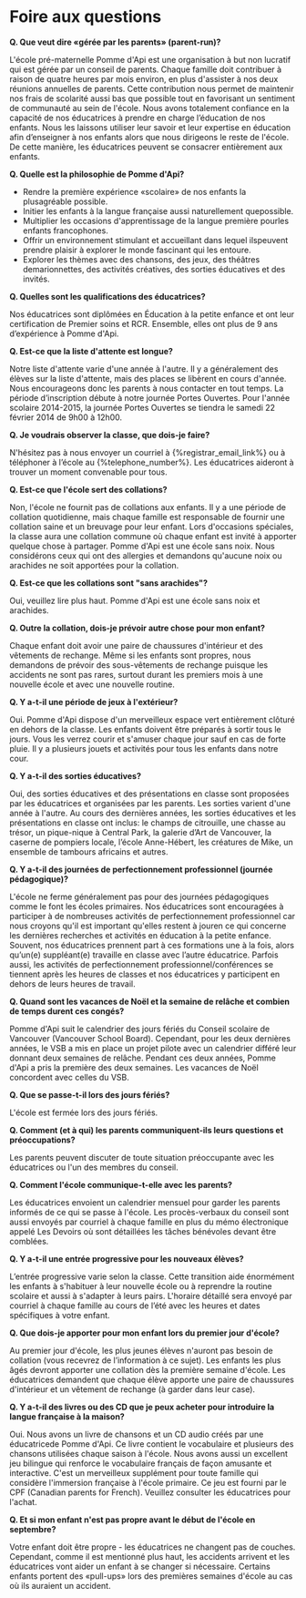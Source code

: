 # Foire aux questions

__Q. Que veut dire «gérée par les parents» (parent-run)?__

L'école pré-maternelle Pomme d'Api est une organisation à but non lucratif qui est gérée par un conseil de parents. Chaque famille doit contribuer à raison de quatre heures par mois environ, en plus d'assister à nos deux réunions annuelles de parents. Cette contribution nous permet de maintenir nos frais de scolarité aussi bas que possible tout en favorisant un sentiment de communauté au sein de l'école. Nous avons totalement confiance en la capacité de nos éducatrices à prendre en charge l’éducation de nos enfants. Nous les laissons utiliser leur savoir et leur expertise en éducation afin d’enseigner à nos enfants alors que nous dirigeons le reste de l'école. De cette manière, les éducatrices peuvent se consacrer entièrement aux enfants.

__Q. Quelle est la philosophie de Pomme d'Api?__

* Rendre la première expérience «scolaire» de nos enfants la plusagréable possible.
* Initier les enfants à la langue française aussi naturellement quepossible.
* Multiplier les occasions d'apprentissage de la langue première pourles enfants francophones.
* Offrir un environnement stimulant et accueillant dans lequel ilspeuvent prendre plaisir à explorer le monde fascinant qui les entoure.
* Explorer les thèmes avec des chansons, des jeux, des théâtres demarionnettes, des activités créatives, des sorties éducatives et des invités.

__Q. Quelles sont les qualifications des éducatrices?__

Nos éducatrices sont diplômées en Éducation à la petite enfance et ont leur certification de Premier soins et RCR. Ensemble, elles ont plus de 9 ans d’expérience à Pomme d'Api.

__Q. Est-ce que la liste d'attente est longue?__

Notre liste d'attente varie d'une année à l'autre. Il y a généralement des élèves sur la liste d'attente, mais des places se libèrent en cours d'année. Nous encourageons donc les parents à nous contacter en tout temps. La période d’inscription débute à notre journée Portes Ouvertes. Pour l'année scolaire 2014-2015, la journée Portes Ouvertes se tiendra le samedi 22 février 2014 de 9h00 à 12h00.

__Q. Je voudrais observer la classe, que dois-je faire?__

N'hésitez pas à nous envoyer un courriel à {%registrar_email_link%} ou à téléphoner à l’école au {%telephone_number%}. Les éducatrices aideront à trouver un moment convenable pour tous.

__Q. Est-ce que l'école sert des collations?__

Non, l'école ne fournit pas de collations aux enfants. Il y a une période de collation quotidienne, mais chaque famille est responsable de fournir une collation saine et un breuvage pour leur enfant. Lors d'occasions spéciales, la classe aura une collation commune où chaque enfant est invité à apporter quelque chose à partager. Pomme d'Api est une école sans noix. Nous considérons ceux qui ont des allergies et demandons qu'aucune noix ou arachides ne soit apportées pour la collation.

__Q. Est-ce que les collations sont "sans arachides"?__

Oui, veuillez lire plus haut. Pomme d'Api est une école sans noix et arachides.

__Q. Outre la collation, dois-je prévoir autre chose pour mon enfant?__

Chaque enfant doit avoir une paire de chaussures d'intérieur et des vêtements de rechange. Même si les enfants sont propres, nous demandons de prévoir des sous-vêtements de rechange puisque les accidents ne sont pas rares, surtout durant les premiers mois à une nouvelle école et avec une nouvelle routine.

__Q. Y a-t-il une période de jeux à l'extérieur?__

Oui. Pomme d'Api dispose d'un merveilleux espace vert entièrement clôturé en dehors de la classe. Les enfants doivent être préparés à sortir tous le jours. Vous les verrez courir et s'amuser chaque jour sauf en cas de forte pluie. Il y a plusieurs jouets et activités pour tous les enfants dans notre cour.

__Q. Y a-t-il des sorties éducatives?__

Oui, des sorties éducatives et des présentations en classe sont proposées par les éducatrices et organisées par les parents. Les sorties varient d'une année à l'autre. Au cours des dernières années, les sorties éducatives et les présentations en classe ont inclus: le champs de citrouille, une chasse au trésor, un pique-nique à Central Park, la galerie d’Art de Vancouver, la caserne de pompiers locale, l’école Anne-Hébert, les créatures de Mike, un ensemble de tambours africains et autres.

__Q. Y a-t-il des journées de perfectionnement professionnel (journée pédagogique)?__

L'école ne ferme généralement pas pour des journées pédagogiques comme le font les écoles primaires. Nos éducatrices sont encouragées à participer à de nombreuses activités de perfectionnement professionnel car nous croyons qu'il est important qu'elles restent à jouren ce qui concerne les dernières recherches et activités en éducation à la petite enfance. Souvent, nos éducatrices prennent part à ces formations une à la fois, alors qu’un(e) suppléant(e) travaille en classe avec l’autre éducatrice. Parfois aussi, les activités de perfectionnement professionnel/conférences se tiennent après les heures de classes et nos éducatrices y participent en dehors de leurs heures de travail.

__Q. Quand sont les vacances de Noël et la semaine de relâche et combien de temps durent ces congés?__

Pomme d'Api suit le calendrier des jours fériés du Conseil scolaire de Vancouver (Vancouver School Board). Cependant, pour les deux dernières années, le VSB a mis en place un projet pilote avec un calendrier différé leur donnant deux semaines de relâche. Pendant ces deux années, Pomme d'Api a pris la première des deux semaines. Les vacances de Noël concordent avec celles du VSB.

__Q. Que se passe-t-il lors des jours fériés?__

L'école est fermée lors des jours fériés.

__Q. Comment (et à qui) les parents communiquent-ils leurs questions et préoccupations?__

Les parents peuvent discuter de toute situation préoccupante avec les éducatrices ou l'un des membres du conseil.

__Q. Comment l'école communique-t-elle avec les parents?__

Les éducatrices envoient un calendrier mensuel pour garder les parents informés de ce qui se passe à l'école. Les procès-verbaux du conseil sont aussi envoyés par courriel à chaque famille en plus du mémo électronique appelé Les Devoirs où sont détaillées les tâches bénévoles devant être comblées.

__Q. Y a-t-il une entrée progressive pour les nouveaux élèves?__

L’entrée progressive varie selon la classe. Cette transition aide énormément les enfants à s'habituer à leur nouvelle école ou à reprendre la routine scolaire et aussi à s'adapter à leurs pairs. L'horaire détaillé sera envoyé par courriel à chaque famille au cours de l’été avec les heures et dates spécifiques à votre enfant.

__Q. Que dois-je apporter pour mon enfant lors du premier jour d'école?__

Au premier jour d'école, les plus jeunes élèves n'auront pas besoin de collation (vous recevrez de l’information à ce sujet). Les enfants les plus âgés devront apporter une collation dès la première semaine d'école. Les éducatrices demandent que chaque élève apporte une paire de chaussures d'intérieur et un vêtement de rechange (à garder dans leur case).

__Q. Y a-t-il des livres ou des CD que je peux acheter pour introduire la langue française à la maison?__

Oui. Nous avons un livre de chansons et un CD audio créés par une éducatricede Pomme d'Api. Ce livre contient le vocabulaire et plusieurs des chansons utilisées chaque saison à l'école. Nous avons aussi un excellent jeu bilingue qui renforce le vocabulaire français de façon amusante et interactive. C'est un merveilleux supplément pour toute famille qui considère l'immersion française à l'école primaire. Ce jeu est fourni par le CPF (Canadian parents for French). Veuillez consulter les éducatrices pour l'achat.

__Q. Et si mon enfant n'est pas propre avant le début de l'école en septembre?__

Votre enfant doit être propre - les éducatrices ne changent pas de couches. Cependant, comme il est mentionné plus haut, les accidents arrivent et les éducatrices vont aider un enfant à se changer si nécessaire. Certains enfants portent des «pull-ups» lors des premières semaines d'école au cas où ils auraient un accident.